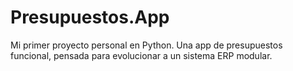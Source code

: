 # Presupuestos.App
Mi primer proyecto personal en Python. Una app de presupuestos funcional, pensada para evolucionar a un sistema ERP modular.
